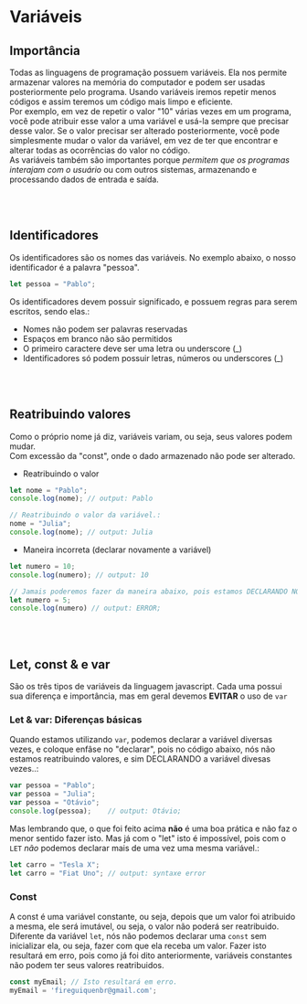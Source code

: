 # Variáveis

## Importância
Todas as linguagens de programação possuem variáveis. Ela nos permite armazenar valores na memória do computador e podem ser usadas posteriormente pelo programa. Usando variáveis iremos repetir menos códigos e assim teremos um código mais limpo e eficiente. </br>
Por exemplo, em vez de repetir o valor "10" várias vezes em um programa, você pode atribuir esse valor a uma variável e usá-la sempre que precisar desse valor. Se o valor precisar ser alterado posteriormente, você pode simplesmente mudar o valor da variável, em vez de ter que encontrar e alterar todas as ocorrências do valor no código. </br>
As variáveis também são importantes porque _permitem que os programas interajam com o usuário_ ou com outros sistemas, armazenando e processando dados de entrada e saída.

</br>
</br>

## Identificadores
Os identificadores são os nomes das variáveis. No exemplo abaixo, o nosso identificador é a palavra "pessoa".  
```js
let pessoa = "Pablo";
```
Os identificadores devem possuir significado, e possuem regras para serem escritos, sendo elas.: 
* Nomes não podem ser palavras reservadas
* Espaços em branco não são permitidos
* O primeiro caractere deve ser uma letra ou underscore (_)
* Identificadores só podem possuir letras, números ou underscores (_)

</br>
</br>

## Reatribuindo valores
Como o próprio nome já diz, variáveis variam, ou seja, seus valores podem mudar. </br>
Com excessão da "const", onde o dado armazenado não pode ser alterado. </br>

* Reatribuindo o valor
```js
let nome = "Pablo";
console.log(nome); // output: Pablo

// Reatribuindo o valor da variável.: 
nome = "Julia";
console.log(nome); // output: Julia
```
* Maneira incorreta (declarar novamente a variável)
```js
let numero = 10;
console.log(numero); // output: 10

// Jamais poderemos fazer da maneira abaixo, pois estamos DECLARANDO NOVAMENTE a variável, e não reatribuindo o valor.
let numero = 5;
console.log(numero) // output: ERROR;
```
</br>
</br>

## Let, const & e var
São os três tipos de variáveis da linguagem javascript. 
Cada uma possui sua diferença e importância, mas em geral devemos __EVITAR__ o uso de `var`

### Let & var: Diferenças básicas
Quando estamos utilizando `var`, podemos declarar a variável diversas vezes, e coloque enfâse no "declarar", pois no código abaixo, nós não estamos reatribuindo valores, e sim DECLARANDO a variável divesas vezes..:
```js
var pessoa = "Pablo";
var pessoa = "Julia"; 
var pessoa = "Otávio";
console.log(pessoa);    // output: Otávio;
```
Mas lembrando que, o que foi feito acima __não__ é uma boa prática e não faz o menor sentido fazer isto. Mas já com o "let" isto é impossível, pois com o `LET` _não_ podemos declarar mais de uma vez uma mesma variável.:
```js
let carro = "Tesla X";
let carro = "Fiat Uno"; // output: syntaxe error 
```

### Const
A const é uma variável constante, ou seja, depois que um valor foi atribuido a mesma, ele será imutável, ou seja, o valor não poderá ser reatribuido.
Diferente da variável `let`, nós não podemos declarar uma `const` sem inicializar ela, ou seja, fazer com que ela receba um valor. Fazer isto resultará em erro, pois como já foi dito anteriormente, variáveis constantes não podem ter seus valores reatribuidos. 
```js
const myEmail; // Isto resultará em erro.
myEmail = 'fireguiquenbr@gmail.com';
```
